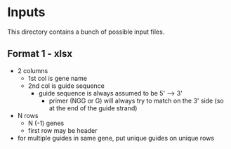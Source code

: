# Inputs

This directory contains a bunch of possible input files.

## Format 1 - xlsx
- 2 columns
  - 1st col is gene name
  - 2nd col is guide sequence
    - guide sequence is always assumed to be 5' --> 3'
      - primer (NGG or G) will always try to match on the 3' side (so at the end of the guide strand)
- N rows
  - N (-1) genes
  - first row may be header
- for multiple guides in same gene, put unique guides on unique rows
